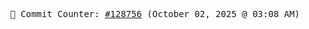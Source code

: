 <p align="center">
    <samp>
        📮 Commit Counter: <a href="https://github.com/Javascript-void0/Javascript-void0/commits/main">#128756</a> (October 02, 2025 @ 03:08 AM)
    </samp>
</p>